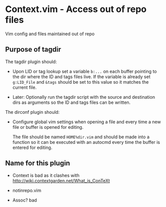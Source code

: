 # Context.vim - Access out of repo files

Vim config and files maintained out of repo

## Purpose of tagdir

The tagdir plugin should:

* Upon LID or tag lookup set a variable `b:...` on each buffer pointing to the
  dir where the ID and tags files live.  If the variable is already set
  `g:LID_File` and `&tags` should be set to this value so it matches the
  current file.

* Later: Optionally run the tagdir script with the source and destination dirs
  as arguments so the ID  and tags files can be written.

The dirconf plugin should:

* Configure global vim settings when opening a file and every time a new file
  or buffer is opened for editing.

  The file should be named `HOME%dir.vim` and should be made into a function
  so it can be executed with an autocmd every time the buffer is entered for
  editing.

## Name for this plugin

* Context is bad as it clashes with
    http://wiki.contextgarden.net/What_is_ConTeXt

* notinrepo.vim

* Assoc? bad
